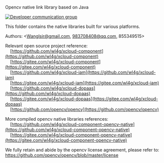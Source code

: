 Opencv native link library based on Java

[![Developer communication group](https://img.shields.io/badge/QQ1-855349515-green.svg)](https://shang.qq.com/wpa/qunwpa?idkey=0343b06591d19188d86dc078912adfc5c40f023c8ec5a0d1eda5bdfc35ab40d0)

This folder contains the native libraries built for various platforms. 

Authors:
	<Wanglsir@gmail.com, 983708408@qq.com, 855349515>

Relevant open source project reference:</br>
&nbsp;&nbsp;&nbsp;&nbsp;[https://github.com/wl4g/xcloud-component](https://github.com/wl4g/xcloud-component)</br>
&nbsp;&nbsp;&nbsp;&nbsp;[https://gitee.com/wl4g/xcloud-component](https://gitee.com/wl4g/xcloud-component)</br>
&nbsp;&nbsp;&nbsp;&nbsp;[https://github.com/wl4g/xcloud-iam](https://github.com/wl4g/xcloud-iam)</br>
&nbsp;&nbsp;&nbsp;&nbsp;[https://gitee.com/wl4g/xcloud-iam](https://gitee.com/wl4g/xcloud-iam)</br>
&nbsp;&nbsp;&nbsp;&nbsp;[https://github.com/wl4g/xcloud-dopaas](https://github.com/wl4g/xcloud-dopaas)</br>
&nbsp;&nbsp;&nbsp;&nbsp;[https://gitee.com/wl4g/xcloud-dopaas](https://gitee.com/wl4g/xcloud-dopaas)</br>
&nbsp;&nbsp;&nbsp;&nbsp;[https://github.com/opencv/opencv](https://github.com/opencv/opencv)</br>

More compiled opencv native libraries references:</br>
&nbsp;&nbsp;&nbsp;&nbsp;[https://github.com/wl4g/xcloud-component-opencv-native](https://github.com/wl4g/xcloud-component-opencv-native)</br>
&nbsp;&nbsp;&nbsp;&nbsp;[https://gitee.com/wl4g/xcloud-component-opencv-native](https://gitee.com/wl4g/xcloud-component-opencv-native)

We fully retain and abide by the opencv license agreement, please refer to:
	https://github.com/opencv/opencv/blob/master/license	
	
